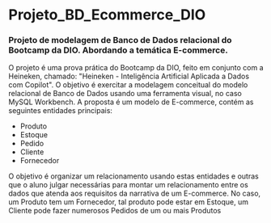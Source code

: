 # Projeto_BD_Ecommerce_DIO

### Projeto de modelagem de Banco de Dados relacional do Bootcamp da DIO. Abordando a temática E-commerce.

O projeto é uma prova prática do Bootcamp da DIO, feito em conjunto com a Heineken, chamado: "Heineken - Inteligência Artificial Aplicada a Dados com Copilot". O objetivo é exercitar a modelagem conceitual do modelo relacional de Banco de Dados usando uma ferramenta visual, no caso MySQL Workbench. A proposta é um modelo de E-commerce, contém as seguintes entidades principais:
- Produto
- Estoque
- Pedido
- Cliente
- Fornecedor

O objetivo é organizar um relacionamento usando estas entidades e outras que o aluno julgar necessárias para montar um relacionamento entre os dados que atenda aos requisitos da narrativa de um E-commerce. No caso, um Produto tem um Fornecedor, tal produto pode estar em Estoque, um Cliente pode fazer numerosos Pedidos de um ou mais Produtos
